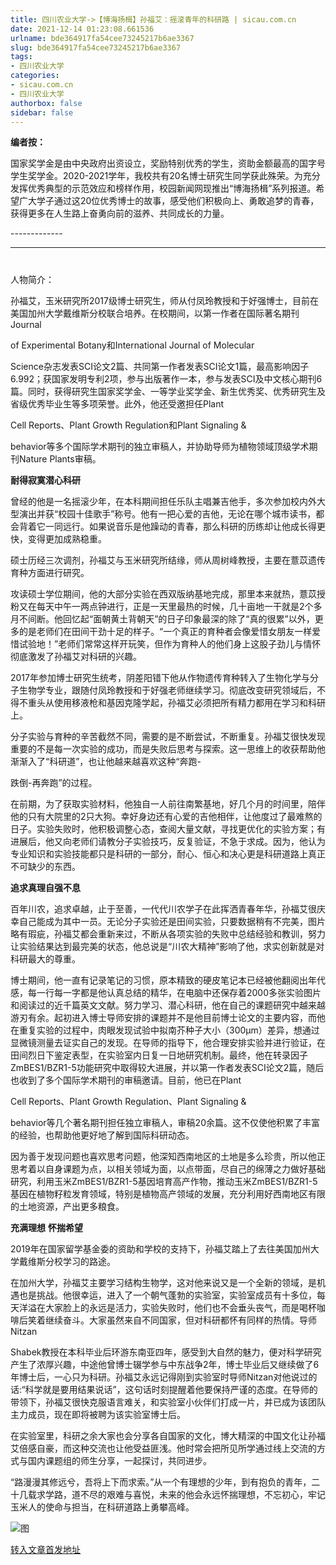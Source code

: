 ```yaml
---
title: 四川农业大学->【博海扬楫】孙福艾：摇滚青年的科研路 | sicau.com.cn
date: 2021-12-14 01:23:08.661536
urlname: bde364917fa54cee73245217b6ae3367
slug: bde364917fa54cee73245217b6ae3367
tags: 
- 四川农业大学
categories:
- sicau.com.cn
- 四川农业大学
authorbox: false
sidebar: false
---
```

**编者按：**

国家奖学金是由中央政府出资设立，奖励特别优秀的学生，资助金额最高的国字号学生奖学金。2020-2021学年，我校共有20名博士研究生同学获此殊荣。为充分发挥优秀典型的示范效应和榜样作用，校园新闻网现推出“博海扬楫”系列报道。希望广大学子通过这20位优秀博士的故事，感受他们积极向上、勇敢追梦的青春，获得更多在人生路上奋勇向前的滋养、共同成长的力量。

\-------------
<!--more-->
-----------------------------------------------------------

#

#

人物简介：

孙福艾，玉米研究所2017级博士研究生，师从付凤玲教授和于好强博士，目前在美国加州大学戴维斯分校联合培养。在校期间，以第一作者在国际著名期刊Journal

of Experimental Botany和International Journal of Molecular

Science杂志发表SCI论文2篇、共同第一作者发表SCI论文1篇，最高影响因子6.992；获国家发明专利2项，参与出版著作一本，参与发表SCI及中文核心期刊6篇。同时，获得研究生国家奖学金、一等学业奖学金、新生优秀奖、优秀研究生及省级优秀毕业生等多项荣誉。此外，他还受邀担任Plant

Cell Reports、Plant Growth Regulation和Plant Signaling &

behavior等多个国际学术期刊的独立审稿人，并协助导师为植物领域顶级学术期刊Nature Plants审稿。

**耐得寂寞潜心科研**

曾经的他是一名摇滚少年，在本科期间担任乐队主唱兼吉他手，多次参加校内外大型演出并获“校园十佳歌手”称号。他有一把心爱的吉他，无论在哪个城市读书，都会背着它一同远行。如果说音乐是他躁动的青春，那么科研的历练却让他成长得更快，变得更加成熟稳重。

硕士历经三次调剂，孙福艾与玉米研究所结缘，师从周树峰教授，主要在薏苡遗传育种方面进行研究。

攻读硕士学位期间，他的大部分实验在西双版纳基地完成，那里本来就热，薏苡授粉又在每天中午一两点钟进行，正是一天里最热的时候，几十亩地一干就是2个多月不间断。他回忆起“面朝黄土背朝天”的日子印象最深的除了“真的很累”以外，更多的是老师们在田间干劲十足的样子。“一个真正的育种者会像爱惜女朋友一样爱惜试验地！”老师们常常这样开玩笑，但作为育种人的他们身上这股子劲儿与情怀彻底激发了孙福艾对科研的兴趣。

2017年参加博士研究生统考，阴差阳错下他从作物遗传育种转入了生物化学与分子生物学专业，跟随付凤玲教授和于好强老师继续学习。彻底改变研究领域后，不得不重头从使用移液枪和基因克隆学起，孙福艾必须把所有精力都用在学习和科研上。

分子实验与育种的辛苦截然不同，需要的是不断尝试，不断重复。孙福艾很快发现重要的不是每一次实验的成功，而是失败后思考与探索。这一思维上的收获帮助他渐渐入了“科研道”，也让他越来越喜欢这种“奔跑-

跌倒-再奔跑”的过程。

在前期，为了获取实验材料，他独自一人前往南繁基地，好几个月的时间里，陪伴他的只有大院里的2只大狗。幸好身边还有心爱的吉他相伴，让他度过了最难熬的日子。实验失败时，他积极调整心态，查阅大量文献，寻找更优化的实验方案；有进展后，他又向老师们请教分子实验技巧，反复验证，不急于求成。因为，他认为专业知识和实验技能都只是科研的一部分，耐心、恒心和决心更是科研道路上真正不可缺少的东西。

**追求真理自强不息**

百年川农，追求卓越，止于至善，一代代川农学子在此挥洒青春年华，孙福艾很庆幸自己能成为其中一员。无论分子实验还是田间实验，只要数据稍有不完美，图片略有瑕疵，孙福艾都会重新来过，不断从各项实验的失败中总结经验和教训，努力让实验结果达到最完美的状态，他总说是“川农大精神”影响了他，求实创新就是对科研最大的尊重。

博士期间，他一直有记录笔记的习惯，原本精致的硬皮笔记本已经被他翻阅出年代感，每一行每一字都是他认真总结的精华，在电脑中还保存着2000多张实验图片和阅读过的近千篇英文文献。努力学习、潜心科研，他在自己的课题研究中越来越游刃有余。起初进入博士导师安排的课题并不是他目前博士论文的主要内容，而他在重复实验的过程中，肉眼发现试验中拟南芥种子大小（300μm）差异，想通过显微镜测量去证实自己的发现。在导师的指导下，他合理安排实验并进行验证，在田间烈日下鉴定表型，在实验室内日复一日地研究机制。最终，他在转录因子ZmBES1/BZR1-5功能研究中取得较大进展，并以第一作者发表SCI论文2篇，随后也收到了多个国际学术期刊的审稿邀请。目前，他已在Plant

Cell Reports、Plant Growth Regulation、Plant Signaling &

behavior等几个著名期刊担任独立审稿人，审稿20余篇。这不仅使他积累了丰富的经验，也帮助他更好地了解到国际科研动态。

因为善于发现问题也喜欢思考问题，他深知西南地区的土地是多么珍贵，所以他正思考着以自身课题为点，以相关领域为面，以点带面，尽自己的绵薄之力做好基础研究，利用玉米ZmBES1/BZR1-5基因培育高产作物，推动玉米ZmBES1/BZR1-5基因在植物籽粒发育领域，特别是植物高产领域的发展，充分利用好西南地区有限的土地资源，产出更多粮食。

**充满理想** **怀揣希望**

2019年在国家留学基金委的资助和学校的支持下，孙福艾踏上了去往美国加州大学戴维斯分校学习的路途。

在加州大学，孙福艾主要学习结构生物学，这对他来说又是一个全新的领域，是机遇也是挑战。他很幸运，进入了一个朝气蓬勃的实验室，实验室成员有十多位，每天洋溢在大家脸上的永远是活力，实验失败时，他们也不会垂头丧气，而是喝杯咖啡后笑着继续奋斗。大家虽然来自不同国家，但对科研都怀有同样的热情。导师Nitzan

Shabek教授在本科毕业后环游东南亚四年，感受到大自然的魅力，便对科学研究产生了浓厚兴趣，中途他曾博士辍学参与中东战争2年，博士毕业后又继续做了6年博士后，一心只为科研。孙福艾永远记得刚到实验室时导师Nitzan对他说过的话:“科学就是要用结果说话”，这句话时刻提醒着他要保持严谨的态度。在导师的带领下，孙福艾很快克服语言难关，和实验室小伙伴们打成一片，并已成为该团队主力成员，现在即将被聘为该实验室博士后。

在实验室里，科研之余大家也会分享各自国家的文化，博大精深的中国文化让孙福艾倍感自豪，而这种交流也让他受益匪浅。他时常会把所见所学通过线上交流的方式与国内课题组的师生分享，一起探讨，共同进步。

“路漫漫其修远兮，吾将上下而求索。”从一个有理想的少年，到有抱负的青年，二十几载求学路，道不尽的艰难与喜悦，未来的他会永远怀揣理想，不忘初心，牢记玉米人的使命与担当，在科研道路上勇攀高峰。

![图](https://news.sicau.edu.cn/__local/B/E8/49/53E2EAD673742E02CB19F36EE42_7DF86D07_F9EA5.png)

[转入文章首发地址](https://news.sicau.edu.cn/info/1078/66015.htm)